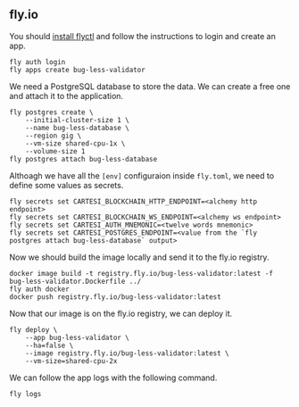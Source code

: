 ## fly.io

You should [install flyctl](https://fly.io/docs/hands-on/install-flyctl/) and follow the instructions to login and create an app.

```shell
fly auth login
fly apps create bug-less-validator
```

We need a PostgreSQL database to store the data. We can create a free one and attach it to the application.

```shell
fly postgres create \
    --initial-cluster-size 1 \
    --name bug-less-database \
    --region gig \
    --vm-size shared-cpu-1x \
    --volume-size 1
fly postgres attach bug-less-database
```

Althoagh we have all the `[env]` configuraion inside `fly.toml`, we need to define some values as secrets.

```shell
fly secrets set CARTESI_BLOCKCHAIN_HTTP_ENDPOINT=<alchemy http endpoint>
fly secrets set CARTESI_BLOCKCHAIN_WS_ENDPOINT=<alchemy ws endpoint>
fly secrets set CARTESI_AUTH_MNEMONIC=<twelve words mnemonic>
fly secrets set CARTESI_POSTGRES_ENDPOINT=<value from the `fly postgres attach bug-less-database` output>
```

Now we should build the image locally and send it to the fly.io registry.

```shell
docker image build -t registry.fly.io/bug-less-validator:latest -f bug-less-validator.Dockerfile ../
fly auth docker
docker push registry.fly.io/bug-less-validator:latest
```

Now that our image is on the fly.io registry, we can deploy it.

```shell
fly deploy \
    --app bug-less-validator \
    --ha=false \
    --image registry.fly.io/bug-less-validator:latest \
    --vm-size=shared-cpu-2x
```

We can follow the app logs with the following command.

```shell
fly logs
```
